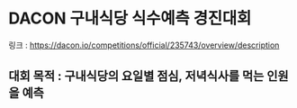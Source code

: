 # DACON 구내식당 식수예측 경진대회  
  
링크 : https://dacon.io/competitions/official/235743/overview/description  
  
## 대회 목적 : 구내식당의 요일별 점심, 저녁식사를 먹는 인원을 예측  

